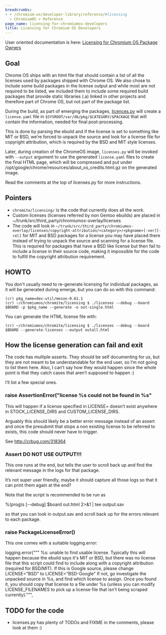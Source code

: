 ```yaml
---
breadcrumbs:
- - /chromium-os/developer-library/reference/#licensing
  - ChromiumOS > Reference
page_name: licensing-for-chromiumos-developers
title: Licensing for Chromium OS Developers
---
```


User oriented documentation is here: [Licensing for Chromium OS Package
Owners](/chromium-os/developer-library/reference/licensing/licensing-for-chromiumos-package-owners)

## Goal

Chrome OS ships with an html file that should contain a list of all the licenses
used by packages shipped with Chrome OS. We also chose to include some build
packages in the license output and while most are not required to be listed, we
included them to include some required build packages that provide static
libraries (.a) linked in other projects and therefore part of Chrome OS, but not
part of the package list.

During the build, as part of emerging the packages,
[licences.py](https://chromium.googlesource.com/chromiumos/chromite/+/HEAD/licensing/licenses.py)
will create a `license.yaml` file in `$SYSROOT/var/db/pkg/$CATEGORY/$PACKAGE`
that will contain the information, needed for final post-processing.

This is done by parsing the ebuild and if the license is set to something like
MIT or BSD, we’re forced to unpack the source and look for a license file for
copyright attribution, which is required by the BSD and MIT style licenses.

Later, during creation of the ChromeOS image, `licenses.py` will be invoked with
`--output` argument to use the generated `license.yaml` files to create the
final HTML page, which will be compressed and put under
/opt/google/chrome/resources/about_os_credits.html.gz on the generated image.

Read the comments at the top of licenses.py for more instructions.

## Pointers

*   `chromite/licensing/` is the code that currently does all the work.
*   Custom licenses (licenses referred by non Gentoo ebuilds) are placed
            in ~/trunk/src/third_party/chromiumos-overlay/licenses
*   The code will look in
            `~/trunk/src/third_party/chromiumos-overlay/licenses/copyright-attribution/<category>/<pkgname>[-ver][-rel]`
            for MIT and BSD packages for a license you may have placed there
            instead of trying to unpack the source and scanning for a license
            file. This is required for packages that have a BSD like license but
            then fail to include a license in their source code, making it
            impossible for the code to fulfill the copyright attribution
            requirement.

## HOWTO


You don't usually need to re-generate licensing for individual packages,
as it will be generated during emerge, but you can do so with this command:

```none
(cr) pkg_name=dev-util/meson-0.61.1
(cr) ~/chromiumos/chromite/licensing $ ./licenses --debug --board $BOARD -p $pkg_name --generate -o out-single.html
```

You can generate the HTML license file with:

```none
(cr) ~/chromiumos/chromite/licensing $ ./licenses --debug --board $BOARD --generate-licenses --output outall.html

```

## How the license generation can fail and exit

The code has multiple asserts. They should be self documenting for us, but they
are not meant to be understandable for the end user, so I’m not going to list
them here. Also, I can’t say how they would happen since the whole point is that
they catch cases that aren’t supposed to happen :)

I’ll list a few special ones.

### raise AssertionError("license %s could not be found in %s"

This will happen if a license specified in LICENSE= doesn’t exist anywhere in
STOCK_LICENSE_DIRS and CUSTOM_LICENSE_DIRS.

Arguably this should likely be a better error message instead of an assert and
once the presubmit that stops a non existing license to be referred to exists,
this code should never have to trigger.

See <http://crbug.com/318364>

### Assert DO NOT USE OUTPUT!!!

This one runs at the end, but tells the user to scroll back up and find the
relevant message in the logs for that package.

It’s not super user friendly, maybe it should capture all those logs so that it
can print them again at the end?

Note that the script is recommended to be run as

%(prog)s \[--debug\] $board out.html 2&gt;&1 | tee output.sav

so that you can look in output.sav and scroll back up for the errors relevant to
each package.

### raise PackageLicenseError()

This one comes with a suitable logging.error:

logging.error("""
%s: unable to find usable license.
Typically this will happen because the ebuild says it's MIT or BSD, but there
was no license file that this script could find to include along with a
copyright attribution (required for BSD/MIT).
If this is Google source, please change
LICENSE="BSD"
to
LICENSE="BSD-Google"
If not, go investigate the unpacked source in %s,
and find which license to assign. Once you found it, you should copy that
license to a file under %s
(unless you can modify LICENSE_FILENAMES to pick up a license file that isn't
being scraped currently).""",

## TODO for the code

*   licenses.py has plenty of TODOs and FIXME in the comments, please
            look at them :)
